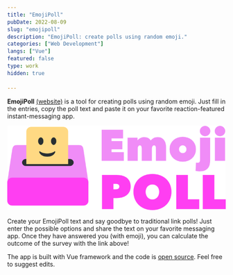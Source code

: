 ```yaml
---
title: "EmojiPoll"
pubDate: 2022-08-09
slug: "emojipoll"
description: "EmojiPoll: create polls using random emoji."
categories: ["Web Development"]
langs: ["Vue"]
featured: false
type: work
hidden: true

---
```


__EmojiPoll__ [(website)](https://emojipoll.jacksalici.com) is a tool for creating polls using random emoji. Just fill in the entries, copy the poll text and paste it on your favorite reaction-featured instant-messaging app.  

![](https://raw.githubusercontent.com/jacksalici/emojipoll/main/emoji-poll/public/logo2.png)

Create your EmojiPoll text and say goodbye to traditional link polls! Just enter the possible options and share the text on your favorite messaging app. Once they have answered you (with emoji), you can calculate the outcome of the survey with the link above!

The app is built with Vue framework and the code is [open source](https://github.com/jacksalici/emojipoll). Feel free to suggest edits.

